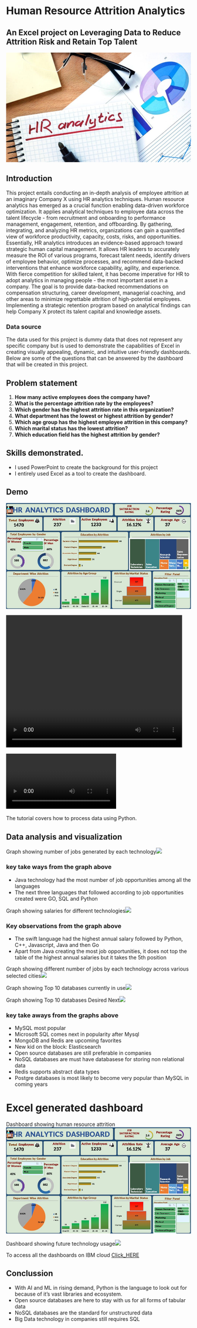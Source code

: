
# Human Resource Attrition Analytics
## An Excel project on Leveraging Data to Reduce Attrition Risk and Retain Top Talent
![](Screenshots/Coverpage2.jpg)
## Introduction
This project entails conducting an in-depth analysis of employee attrition at an imaginary Company X using HR analytics techniques. Human resource analytics has emerged as a crucial function enabling data-driven workforce optimization. It applies analytical techniques to employee data across the talent lifecycle - from recruitment and onboarding to performance management, engagement, retention, and offboarding.
By gathering, integrating, and analyzing HR metrics, organizations can gain a quantified view of workforce productivity, capacity, costs, risks, and opportunities. 
Essentially, HR analytics introduces an evidence-based approach toward strategic human capital management. It allows HR leaders to accurately measure the ROI of various programs, forecast talent needs, identify drivers of employee behavior, optimize processes, and recommend data-backed interventions that enhance workforce capability, agility, and experience.
With fierce competition for skilled talent, it has become imperative for HR to adopt analytics in managing people - the most important asset in a company.
The goal is to provide data-backed recommendations on compensation structuring, career development, managerial coaching, and other areas to minimize regrettable attrition of high-potential employees. Implementing a strategic retention program based on analytical findings can help Company X protect its talent capital and knowledge assets.
### Data source
The data used for this project is dummy data that does not represent any specific company but is used to demonstrate the capabilities of Excel in creating visually appealing, dynamic, and intuitive user-friendly dashboards.
Below are some of the questions that can be answered by the dashboard that will be created in this project.

##  Problem statement 
1. __How many active employees does the company have?__
2. __What is the percentage attrition rate by the employees?__
3. __Which gender has the highest attrition rate in this organization?__
4. __What department has the lowest or highest attrition by gender?__
5. __Which age group has the highest employee attrition in this company?__
6. __Which marital status has the lowest attrition?__
7. __Which education field has the highest attrition by gender?__
 
 
## Skills demonstrated.
- I used PowerPoint to create the background for this project
- I entirely used Excel as a tool to create the dashboard.

## Demo

[![Watch](https://github.com/gessa2020/excel_project1/blob/main/Screenshots/Finaldashboard.jpg)](https://github.com/gessa2020/excel_project1/blob/main/hrvideo.mp4)

<video width="480" height="360" controls>
  <source src="https://github.com/gessa2020/excel_project1/blob/main/hrvideo.mp4?raw=true" type="video/mp4">
Your browser does not support the video tag.  
</video>

<video width=“480” height=“360” controls> <source src=“https://media.githubusercontent.com/media/gessa2020/excel_project1/main/hrvideo.mp4” type=“video/mp4”> Your browser does not support the video tag.
</video>


The tutorial covers how to process data using Python.

  







## Data analysis and visualization
Graph showing number of jobs generated by each technology![](IMAGES/tech_jobs.png)
### key take ways from the graph above
- Java technology had the most number of job opportunities among all the languages
- The next three languages that followed according to job opportunities created were GO, SQL and Python

Graph showing salaries for different technologies![](IMAGES/salary_langauge.png)
### Key observations from the graph above
- The swift language had the highest annual salary followed by Python, C++, Javascript, Java and then Go
- Apart from Java creating the most job opportunities, it does not top the table of the highest annual salaries but it takes the 5th position

Graph showing different number of jobs by each technology across various selected cities![](IMAGES/job_lists.jpg)

Graph showing Top 10 databases  currently in use![](IMAGES/Top10DatabasesCurrent.jpg)

Graph showing Top 10 databases  Desired Next![](IMAGES/Top10DatabasesNext.jpg)
### key take aways from the graphs above
- MySQL most popular
- Microsoft SQL comes next in popularity after Mysql
- MongoDB and Redis are upcoming favorites
- New kid on the block: Elasticsearch
- Open source databases are still preferable in companies
- NoSQL databases are must have databasese for storing non relational data
- Redis supports abstract data types
- Postgre databases is most likely to become very popular than MySQL in coming years

# Excel generated dashboard
Dashboard showing human resource attrition ![](Screenshots/Finaldashboard.jpg)

Dashboard showing future technology usage![](IMAGES/TAB2.jpg)

To access all the dashboards on IBM cloud <a href="https://dataplatform.cloud.ibm.com/dashboards/ae87c5b9-0315-45aa-a793-45ab09ef70e0/view/7013a12a34f1179e73fcb1e407cc2a062866215ab6bb800bd3807b495c657797a86b1493c8794d53df440c65f1e8125998">Click_HERE</a>

## Conclussion
- With AI and ML in rising demand, Python is the language to look out for because of it’s vast libraries and ecosystem.
- Open source databases are here to stay with us for all forms of tabular data
- NoSQL databases are the standard for unstructured data
- Big Data technology in companies still requires SQL





